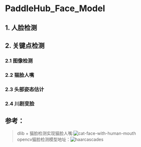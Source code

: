 # PaddleHub_Face_Model

## 1. 人脸检测

## 2. 关键点检测
### 2.1 图像检测

### 2.2 猫脸人嘴

### 2.3 头部姿态估计

### 2.4 川剧变脸

## 参考：
> dlib + 猫脸检测实现猫脸人嘴:![cat-face-with-human-mouth](https://github.com/wang-kangkang/cat-face-with-human-mouth)  
> opencv猫脸检测模型地址：![haarcascades](https://github.com/opencv/opencv/tree/master/data/haarcascades)  
